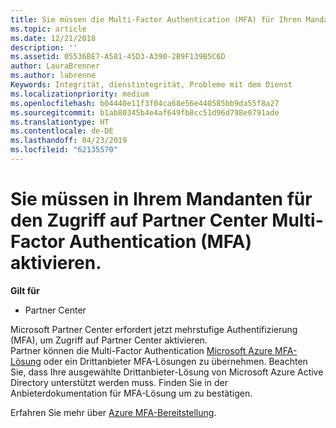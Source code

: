```yaml
---
title: Sie müssen die Multi-Factor Authentication (MFA) für Ihren Mandanten für den Zugriff auf diese Seite aktivieren | Partner Center
ms.topic: article
ms.date: 12/21/2018
description: ''
ms.assetid: 05536BE7-A581-45D3-A390-2B9F139B5C6D
author: LauraBrenner
ms.author: labrenne
Keywords: Integrität, dienstintegrität, Probleme mit dem Dienst
ms.localizationpriority: medium
ms.openlocfilehash: b04440e11f3f04ca68e56e440585bb9da55f8a27
ms.sourcegitcommit: b1ab80345b4e4af649fb8cc51d96d798e0791ade
ms.translationtype: HT
ms.contentlocale: de-DE
ms.lasthandoff: 04/23/2019
ms.locfileid: "62135570"
---
```

# <a name="you-must-enable-multi-factor-authentication-mfa-on-your-tenant-to-gain-access-to-partner-center"></a>Sie müssen in Ihrem Mandanten für den Zugriff auf Partner Center Multi-Factor Authentication (MFA) aktivieren.

**Gilt für**

- Partner Center


Microsoft Partner Center erfordert jetzt mehrstufige Authentifizierung (MFA), um Zugriff auf Partner Center aktivieren.  
Partner können die Multi-Factor Authentication [Microsoft Azure MFA-Lösung](https://docs.microsoft.com/en-us/azure/active-directory/authentication/concept-mfa-howitworks) oder ein Drittanbieter MFA-Lösungen zu übernehmen. Beachten Sie, dass Ihre ausgewählte Drittanbieter-Lösung von Microsoft Azure Active Directory unterstützt werden muss. Finden Sie in der Anbieterdokumentation für MFA-Lösung um zu bestätigen. 

Erfahren Sie mehr über [Azure MFA-Bereitstellung](https://docs.microsoft.com/en-us/azure/active-directory/authentication/howto-mfa-getstarted). 
 
